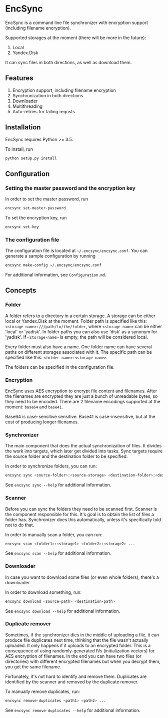 # EncSync
EncSync is a command line file synchronizer with encryption support (including filename encryption).

Supported storages at the moment (there will be more in the future):
1. Local
2. Yandex.Disk

It can sync files in both directions, as well as download them.

## Features
1. Encryption support, including filename encryption
2. Synchronization in both directions
3. Downloader
4. Multithreading
5. Auto-retries for failing requsts

## Installation
EncSync requires Python >= 3.5.

To install, run
```sh
python setup.py install
```

## Configuration
### Setting the master password and the encryption key
In order to set the master password, run
```sh
encsync set-master-password
```

To set the encryption key, run
```sh
encsync set-key
```

### The configuration file
The configuration file is located at `~/.encsync/encsync.conf`.
You can generate a sample configuration by running
```sh
encsync make-config ~/.encsync/encsync.conf
```

For additional information, see `Configuration.md`.

## Concepts
### Folder
A folder refers to a directory in a certain storage.
A storage can be either local or Yandex.Disk at the moment.
Folder path is specified like this: `<storage-name>:///path/to/the/folder`,
where `<storage-name>` can be either 'local' or 'yadisk'.
In folder paths you can also use 'disk' as a synonym for 'yadisk'.
If `<storage-name>` is empty, the path will be considered local.

Every folder must also have a name.
One folder name can have several paths on different storages associated with it.
The specific path can be specified like this: `<folder-name>:<storage-name>`.

The folders can be specified in the configuration file.

### Encryption
EncSync uses AES encryption to encrypt file content and filenames.
After the filenames are encrypted they are just a bunch of unreadable bytes, so they need to be encoded.
There are 2 filename encodings supported at the moment: `base64` and `base41`.

Base64 is case-sensitive sensitive.
Base41 is case-insensitive, but at the cost of producing longer filenames.

### Synchronizer
The main component that does the actual synchronization of files.
It divides the work into targets, which later get divided into tasks.
Sync targets require the source folder and the destination folder to be specified.

In order to synchronize folders, you can run:
```sh
encsync sync <source-folder>:<source-storage> <destination-folder>:<destination-storage>
```

See `encsync sync --help` for additional information.

### Scanner
Before you can sync the folders they need to be scanned first.
Scanner is the component responsible for this.
It's goal is to obtain the list of files a folder has.
Synchronizer does this automatically, unless it's specifically told not to do that.

In order to manually scan a folder, you can run:
```sh
encsync scan <folder1>:<storage1> <folder2>:<storage2> ...
```

See `encsync scan --help` for additional information.

### Downloader
In case you want to download some files (or even whole folders), there's a downloader.

In order to download something, run:
```sh
encsync download <source-path> <destination-path>
```

See `encsync download --help` for additional information.

### Duplicate remover
Sometimes, if the synchronizer dies in the middle of uploading a file,
it can produce file duplicates next time, thinking that the file wasn't actually uploaded.
It only happens if it uploads to an encrypted folder.
This is a consequence of using randomly-generated IVs (initialization vectors) for AES encryption of filenames.
In the end you can have two files (or directories) with different encrypted filenames
but when you decrypt them, you get the same filename.

Fortunately, it's not hard to identify and remove them.
Duplicates are identified by the scanner and removed by the duplicate remover.

To manually remove duplicates, run:
```sh
encsync remove-duplicates <path1> <path2> ...
```

See `encsync remove-duplicates --help` for additional information.
